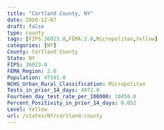 ```yaml
---
title: "Cortland County, NY"
date: 2020-12-07
draft: false
type: county
tags: [FIPS:36023.0,FEMA:2.0,Micropolitan,Yellow]
categories: [NY]
County: Cortland County
State: NY
FIPS: 36023.0
FEMA_Region: 2.0
Population: 47581.0
NCHS_Urban_Rural_Classification: Micropolitan
Tests_in_prior_14_days: 4972.0
Fourteen_day_test_rate_per_100000: 10450.0
Percent_Positivity_in_prior_14_days: 0.052
Level: Yellow
url: /states/NY/cortland-county
---
```



